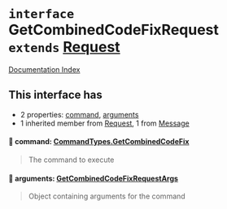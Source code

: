 # `interface` GetCombinedCodeFixRequest `extends` [Request](../interface.Request/README.md)

[Documentation Index](../README.md)

## This interface has

- 2 properties:
[command](#-command-commandtypesgetcombinedcodefix),
[arguments](#-arguments-getcombinedcodefixrequestargs)
- 1 inherited member from [Request](../interface.Request/README.md), 1 from [Message](../interface.Message/README.md)


#### 📄 command: [CommandTypes.GetCombinedCodeFix](../enum.CommandTypes/README.md#getcombinedcodefix--getcombinedcodefix)

> The command to execute



#### 📄 arguments: [GetCombinedCodeFixRequestArgs](../interface.GetCombinedCodeFixRequestArgs/README.md)

> Object containing arguments for the command



